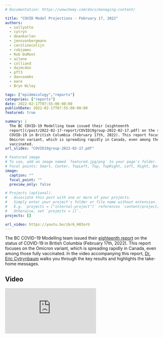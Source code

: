 ```yaml
---
# Documentation: https://wowchemy.com/docs/managing-content/

title: "COVID Model Projections - February 17, 2022"
authors:
  - sallyotto
  - cytryn
  - deankarlen
  - jensvonbergmann
  - carolinecolijn
  - robjames
  - Rob DuMont
  - ailene
  - colliand
  - dajmcdon
  - pft3
  - dancoombs
  - eare
  - Bryn Wiley

tags: ["epidemiology","reports"]
categories: ["reports"]
date: 2022-02-17T07:55:00-08:00
publishDate: 2022-02-17T07:55:00-08:00
featured: true

summary: |
  The BC COVID-19 Modelling team issued their [eighteenth
  report](/post/2022-02-17-report/COVID19group-2022-02-17.pdf) on the status of
  COVID-19 in British Columbia (February 17th, 2022). This report focuses on the
  Omicron variant, which is spreading rapidly in Canada, even among those fully
  vaccinated. 
url_slides: "COVID19group-2022-02-17.pdf"

# Featured image
# To use, add an image named `featured.jpg/png` to your page's folder.
# Focal points: Smart, Center, TopLeft, Top, TopRight, Left, Right, BottomLeft, Bottom, BottomRight.
image:
  caption: ""
  focal_point: ""
  preview_only: false

# Projects (optional).
#   Associate this post with one or more of your projects.
#   Simply enter your project's folder or file name without extension.
#   E.g. `projects = ["internal-project"]` references `content/project/deep-learning/index.md`.
#   Otherwise, set `projects = []`.
projects: []

url_video: https://youtu.be/zbr6_H83orU
---
```

The BC COVID-19 Modelling team issued their [eighteenth
report](COVID19group-2022-02-17.pdf) on the status of COVID-19 in British
Columbia (February 17th, 2022). This report focuses on the Omicron variant,
which is spreading rapidly in Canada, even among those fully vaccinated. In the
video accompanying this report, [Dr. Eric
Cytrynbaum](/authors/cytryn/) walks you through the key results and highlights
the take-home messages.

## Video
<div class="youtube-container">
<iframe src="https://www.youtube.com/embed/zbr6_H83orU"  title="YouTube video player" frameborder="0" allow="accelerometer; autoplay; clipboard-write; encrypted-media; gyroscope; picture-in-picture" allowfullscreen class="video"></iframe> </div>

